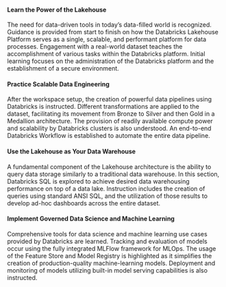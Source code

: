 #### Learn the Power of the Lakehouse  
The need for data-driven tools in today’s data-filled world is recognized. Guidance is provided from start to finish on how the Databricks Lakehouse Platform serves as a single, scalable, and performant platform for data processes. Engagement with a real-world dataset teaches the accomplishment of various tasks within the Databricks platform. Initial learning focuses on the administration of the Databricks platform and the establishment of a secure environment.

#### Practice Scalable Data Engineering  
After the workspace setup, the creation of powerful data pipelines using Databricks is instructed. Different transformations are applied to the dataset, facilitating its movement from Bronze to Silver and then Gold in a Medallion architecture. The provision of readily available compute power and scalability by Databricks clusters is also understood. An end-to-end Databricks Workflow is established to automate the entire data pipeline.

#### Use the Lakehouse as Your Data Warehouse  
A fundamental component of the Lakehouse architecture is the ability to query data storage similarly to a traditional data warehouse. In this section, Databricks SQL is explored to achieve desired data warehousing performance on top of a data lake. Instruction includes the creation of queries using standard ANSI SQL, and the utilization of those results to develop ad-hoc dashboards across the entire dataset.

#### Implement Governed Data Science and Machine Learning  
Comprehensive tools for data science and machine learning use cases provided by Databricks are learned. Tracking and evaluation of models occur using the fully integrated MLFlow framework for MLOps. The usage of the Feature Store and Model Registry is highlighted as it simplifies the creation of production-quality machine-learning models. Deployment and monitoring of models utilizing built-in model serving capabilities is also instructed.